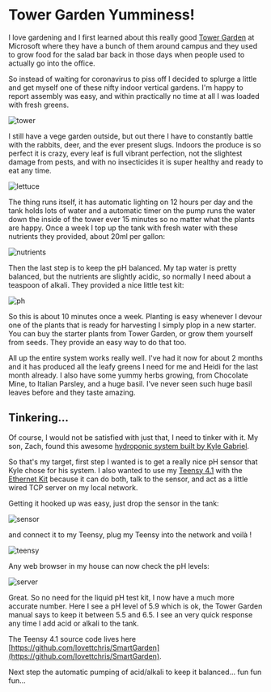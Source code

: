 # Tower Garden Yumminess!

I love gardening and I first learned about this really good [Tower
Garden](https://www.towergarden.com/) at Microsoft where they have a bunch of them around campus and
they used to grow food for the salad bar back in those days when people used to actually go into the
office.

So instead of waiting for coronavirus to piss off I decided to splurge a little and get myself one
of these nifty indoor vertical gardens.  I'm happy to report assembly was easy, and within
practically no time at all I was loaded with fresh greens.

![tower](tower1.png)

I still have a vege garden outside, but out there I have to constantly battle with the rabbits,
deer, and the ever present slugs.  Indoors the produce is so perfect it is crazy, every leaf is full
vibrant perfection, not the slightest damage from pests, and with no insecticides it is super
healthy and ready to eat any time.

![lettuce](lettuce.png)

The thing runs itself, it has automatic lighting on 12 hours per day and  the tank holds lots of
water and a automatic timer on the pump runs the water down the inside of the tower ever 15 minutes
so no matter what the plants are happy.  Once a week I top up the tank with fresh water with these
nutrients they provided, about 20ml per gallon:

![nutrients](nutrients.png)

Then the last step is to keep the pH balanced.  My tap water is pretty balanced, but the nutrients
are slightly acidic, so normally I need about a teaspoon of alkali. They provided a nice little test
kit:

![ph](phtest.png)

So this is about 10 minutes once a week.  Planting is easy whenever I devour one of the plants that
is ready for harvesting I simply plop in a new starter.  You can buy the starter plants from Tower
Garden, or grow them yourself from seeds. They provide an easy way to do that too.

All up the entire system works really well.  I've had it now for about 2 months and it has produced
all the leafy greens I need for me and Heidi for the last month already.  I also have some yummy
herbs growing, from Chocolate Mine, to Italian Parsley, and a huge basil.  I've never seen such huge
basil leaves before and they taste amazing.

## Tinkering...

Of course, I would not be satisfied with just that, I need to tinker with it. My son, Zach, found
this awesome [hydroponic system built by Kyle
Gabriel](https://kylegabriel.com/projects/2020/06/automated-hydroponic-system-build.html).

So that's my target, first step I wanted is to get a really nice pH sensor that Kyle chose for his
system.  I also wanted to use my [Teensy 4.1](https://www.pjrc.com/store/teensy41.html) with the
[Ethernet Kit](https://www.pjrc.com/store/ethernet_kit.html) because it can do both, talk to the
sensor, and act as a little wired TCP server on my local network.

Getting it hooked up was easy, just drop the sensor in the tank:

![sensor](phsensor.png)

and connect it to my Teensy, plug my Teensy into the network and voilà !

![teensy](teensy.png)

Any web browser in my house can now check the pH levels:

![server](server.png)

Great.  So no need for the liquid pH test kit, I now have a much more accurate number.
Here I see a pH level of 5.9 which is ok, the Tower Garden manual says to keep it
between 5.5 and 6.5.  I see an very quick response any time I add acid or alkali to the tank.

The Teensy 4.1 source code lives here [https://github.com/lovettchris/SmartGarden](https://github.com/lovettchris/SmartGarden).

Next step the automatic pumping of acid/alkali to keep it balanced...  fun fun fun...